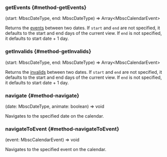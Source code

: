 ### getEvents {#method-getEvents}

(start: MbscDateType, end: MbscDateType) => Array&lt;MbscCalendarEvent&gt;


Returns the [events](#opt-data) between two dates. If `start` and `end` are not specified,
it defaults to the start and end days of the current view.
If `end` is not specified, it defaults to start date + 1 day.
### getInvalids {#method-getInvalids}

(start: MbscDateType, end: MbscDateType) => Array&lt;MbscCalendarEvent&gt;


Returns the [invalids](#opt-invalid) between two dates. If `start` and `end` are not specified,
it defaults to the start and end days of the current view.
If `end` is not specified, it defaults to start date + 1 day.
### navigate {#method-navigate}

(date: MbscDateType, animate: boolean) => void


Navigates to the specified date on the calendar.
### navigateToEvent {#method-navigateToEvent}

(event: MbscCalendarEvent) => void


Navigates to the specified event on the calendar.